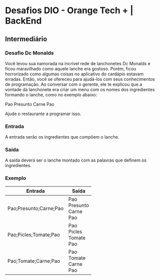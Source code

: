 # Desafios DIO - Orange Tech + | BackEnd

## Intermediário

### Desafio Dc Monalds

Você levou sua namorada na incrível rede de lanchonetes Dc Monalds e ficou maravilhado como aquele lanche era gostoso. Porém, ficou horrorizado como algumas coisas no aplicativo do cardápio estavam erradas. Então, você se ofereceu para ajudá-los com seus conhecimentos de programação. Ao conversar com o gerente, ele te explicou que a vontade da lanchonete era criar um menu com os nomes dos ingredientes formando o lanche, como no exemplo abaixo:

Pao
Presunto
Carne
Pao

Ajude o restaurante a programar isso.

### Entrada

A entrada serão os ingredientes que compõem o lanche.

### Saída

A saída deverá ser o lanche montado com as palavras que definem os ingredientes.

### Exemplo

| Entrada                | Saída                                 |
| ---------------------- | ------------------------------------- |
| Pao;Presunto;Carne;Pao | Pao<br />Presunto<br />Carne<br />Pao |
| Pao;Picles;Tomate;Pao  | Pao<br />Picles<br />Tomate<br />Pao  |
| Pao;Tomate;Carne;Pao   | Pao<br />Tomate<br />Carne<br />Pao   |